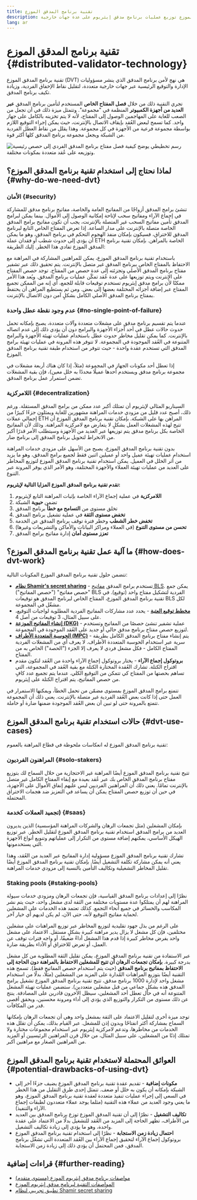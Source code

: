 ```yaml
---
title: تقنية برنامج المدقق الموزع
description: تتيح تقنية برنامج المدقق الموزع توزيع عمليات برنامج مدقق إيثريوم على عدة جهات خارجية.
lang: ar
---
```


# تقنية برنامج المدقق الموزع \{#distributed-validator-technology}

تقنية برنامج المدقق الموزع (DVT) هي نهج لأمن برنامج المدقق الذي ينشر مسؤوليات الإدارة والتوقيع الرئيسية عبر جهات خارجية متعددة، لتقليل نقاط الإخفاق الفردية، وزيادة تكيف برنامج المدقق.

تجري التقنية ذلك من خلال **فصل المفتاح الخاص** المستخدم لتأمين برنامج المدقق **عبر العديد من أجهزة الكمبيوتر** المنظمة في "مجموعة". وتتمثل ميزة ذلك في أن تجعل من الصعب للغاية على المهاجمين الوصول إلى المفتاح، لأنه لا يتم تخزينه بالكامل على جهاز واحد. كما تسمح لبعض العُقد بإيقاف الاتصال بالإنترنت، حيث يمكن إجراء التوقيع اللازم بواسطة مجموعة فرعية من الأجهزة في كل مجموعة. وهذا يقلل من نقاط العطل الفردية من الشبكة ويجعل مجموعة برنامج المدقق كلها أكثر قوة.

![رسم تخطيطي يوضح كيفية فصل مفتاح برنامج المدقق الفردي إلى حصص رئيسية وتوزيعه على عُقد متعددة بمكونات مختلفة.](./dvt-cluster.png)

## لماذا نحتاج إلى استخدام تقنية برنامج المدقق الموزع؟ \{#why-do-we-need-dvt}

### الأمان \{#security}

تنشئ برامج المدقق أزواجًا من المفاتيح العامة والخاصة، مفاتيح برنامج مدقق للمشاركة في إجماع الآراء ومفاتيح سحب لإتاحة إمكانية الوصول إلى الأموال. بينما يمكن لبرامج المدقق تأمين مفاتيح السحب غير المتصلة بالإنترنت، يجب أن تكون مفاتيح برامج المدقق الخاصة متصلة بالإنترنت على مدار الساعة. إذا تعرض المفتاح الخاص التابع لبرنامج المدقق للاختراق، فسيكون بإمكان منفذ الهجوم التحكم في برنامج المدقق، وهو ما يمكن أن يؤدي إلى حدوث شطب أو فقدان عملة ETH الخاصة بالمراهن. بإمكان تقنية برنامج المدقق الموزع تفادي هذا الخطر. إليك الطريقة:

باستخدام تقنية برنامج المدقق الموزع، يمكن للمراهنين المشاركة في المراهنة مع الاحتفاظ بالمفتاح الخاص ببرنامج المدقق غير متصل بالإنترنت. يتم تحقيق ذلك عبر تشفير مفتاح برنامج المدقق الأصلي وتجزئته إلى عدة حصص من المفتاح. توجد حصص المفتاح على الإنترنت ويتم توزيعها على عدة عُقد تمكّن عمليات برنامج المدقق. ويُعد هذا الأمر ممكنًا لأن برامج مدقق إيثريوم تستخدم توقيعات قابلة للجمع، أي إنه من الممكن تجميع المفتاح عبر إضافة أجزائه المختلفة بعضها إلى بعض. ومن ثم يستطيع المراهن أن يحتفظ بمفتاح برنامج المدقق الأصلي الكامل بشكلٍ آمن دون الاتصال بالإنترنت.

### عدم وجود نقطة عطل واحدة \{#no-single-point-of-failure}

عندما يتم تقسيم برنامج مدقق على مشغلات متعددة وآلات متعددة، يصبح بإمكانه تحمل حدوث حالات عطل في أحد أجزاء الأجهزة والبرامج دون أن يؤدي ذلك إلى عدم اتصاله بالإنترنت. كما يمكن تقليل مخاطر حدوث عطل باستخدام عمليات تهيئة الأجهزة والبرامج المتنوعة في العُقد الموجودة في المجموعة. لا تتوفر هذه المرونة في عمليات تهيئة برامج المدقق التي تستخدم عقدة واحدة - حيث تتوفر من استخدام طبقة تقنية برنامج المدقق الموزع.

إذا تعطل أحد مكونات الجهاز في المجموعة (مثلاً، إذا كان هناك أربعة مشغلات في مجموعة برنامج مدقق ويستخدم أحدها عميلًا محددًا به خلل معين)، فإن بقية المشغلات تضمن استمرار عمل برنامج المدقق.

### اللامركزية \{#decentralization}

السيناريو المثالي لإيثريوم أن تمتلك أكبر عدد ممكن من برامج المدقق المستقلة. ورغم ذلك، أصبح عدد قليل من مزودي خدمات المراهنة مشهورين للغاية ويمثلون جزءًا كبيرًا من إجمالي عملات ETH المراهن بها على الشبكة. بإمكان تقنية برنامج المدقق الموزع أن تتيح لهذه المشغلات العمل بشكلٍ لا يتعارض مع لامركزية المراهنة. وذلك لأن المفاتيح الخاصة بكل برنامج مدقق يتم توزيعها عبر العديد من الأجهزة وسيتطلب الأمر قدرًا أكبر من الانخراط لتحويل برنامج المدقق إلى برنامج ضار.

بدون تقنية برنامج المدقق الموزع، يصبح من الأسهل على مزودي خدمات المراهنة استخدام عمليات تهيئة عميل واحد أو عميلين اثنين فقط لجميع برامج المدقق، وهو ما يزيد من أثر الخلل في العميل. يمكن استخدام تقنية برنامج المدقق الموزع لتوزيع المخاطر على العديد من عمليات تهيئة العملاء والأجهزة المختلفة، وهو الأمر الذي يوفر المرونة عبر التنوع.

**تقدم تقنية برنامج المدقق الموزع المزايا التالية لإيثريوم:**

1. **اللامركزية** في عملية إجماع الآراء الخاصة بإثبات المراهنة التابع لإيثريوم
2. تضمن **حيوية** الشبكة
3. تخلق مستوى من **التسامح مع خطأ** برنامج المدقق
4. **تخفض مستوى الثقة** في عملية تشغيل برنامج المدقق
5. **تخفض خطر الشطب** وخطر فترة توقف برنامج المدقق عن الخدمة
6. **تحسن من مستوى التنوع** (في العملاء ومراكز البيانات والأماكن والتشريعات وغيرها)
7. **تعزز مستوى أمان** إدارة مفاتيح برامج المدقق

## ما آلية عمل تقنية برنامج المدقق الموزع؟ \{#how-does-dvt-work}

تتضمن حلول تقنية برنامج المدقق الموزع المكونات التالية:

- **[نظام Shamir's secret sharing](https://medium.com/@keylesstech/a-beginners-guide-to-shamir-s-secret-sharing-e864efbf3648)** - تستخدم برامج المدقق [مفاتيح BLS](https://en.wikipedia.org/wiki/BLS_digital_signature). يمكن جمع "حصص مفاتيح" ("حصص المفاتيح") BLS الفردية لتشكيل مفتاح واحد (توقيع). في تقنية برنامج المدقق الموزع، المفتاح الخاص لبرنامج المدقق هو توقيعات BLS لكل مشغّل في المجموعة.
- **[مخطط توقيع العتبة](https://medium.com/nethermind-eth/threshold-signature-schemes-36f40bc42aca)** - يحدد عدد مشاركات المفاتيح الفردية المطلوبة لواجبات التوقيع، على سبيل المثال، 3 توقيعات من أصل 4.
- **[إنشاء المفاتيح الموزعة (DKG)](https://medium.com/toruslabs/what-distributed-key-generation-is-866adc79620)** - عملية تشفير تنشئ حصصًا من المفاتيح وتستخدم لتوزيع حصص مفتاح برنامج مدقق حالي أو جديد على العُقد الموجودة في المجموعة.
- **[الحوسبة المتعددة الأطراف (MPC)](https://messari.io/report/applying-multiparty-computation-to-the-world-of-blockchains)** - يتم إنشاء مفتاح برنامج المدقق الكامل بطريقة سرية عبر استخدام الحوسبة المتعددة الأطراف. لا يعرف أي من المشغلات الفردية المفتاح الكامل - فكل مشغل فردي لا يعرف إلا الجزء ("الحصة") الخاص به من المفتاح.
- **بروتوكول إجماع الآراء** - يختار بروتوكول إجماع الآراء واحدة من العُقد لتكون مقدم اقتراح الكتلة. تشارك العُقدة المختارة الكتلة مع بقية العُقد في المجموعة، التي تساهم بحصتها من المفتاح كي تتمكن من التوقيع الكلي. عندما يتم تجميع عدد كافٍ من حصص المفاتيح، يتم اقتراح الكتلة على إيثريوم.

تتمتع برامج المدقق الموزع بمستوى مضمّن من تحمل الخطأ، ويمكنها الاستمرار في العمل حتى إذا كانت بعض العُقد الفردية غير متصلة بالإنترنت. يعني ذلك أن المجموعة تتمتع بالمرونة حتى لو تبين أن بعض العُقد الموجودة ضمنها ضارة أو خاملة.

## حالات استخدام تقنية برنامج المدقق الموزع \{#dvt-use-cases}

تقنية برنامج المدقق الموزع له انعكاسات ملحوظة في قطاع المراهنة بالعموم:

### المراهنون الفرديون \{#solo-stakers}

تتيح تقنية برنامج المدقق الموزع أيضًا المراهنة غير الاحتجازية من خلال السماح لك بتوزيع مفتاح برنامج المدقق الخاص بك عبر عُقد بعيدة مع إبقاء المفتاح الكامل غير متصل بالإنترنت تمامًا. يعني ذلك أن المراهنين الفرديين ليس عليهم إنفاق الأموال على الأجهزة، في حين أن توزيع حصص المفتاح يمكن أن يساعد في التعزيز ضد هجمات الاختراق المحتملة.

### تجميد العملات كخدمة) \{#saas}

بإمكان المشغلين (مثل تجمعات الرهان والشركات المراهنة المؤسسية) الذين يديرون العديد من برامج المدقق استخدام تقنية برنامج المدقق الموزع لتقليل الخطر. عبر توزيع الهيكل الأساسي، يمكنهم إضافة مستوى من التكرار إلى عملياتهم وتنويع أنواع الأجهزة التي يستخدمونها.

تشارك تقنية برنامج المدقق الموزع مسؤولية إدارة المفاتيح عبر العديد من العُقد، وهذا يعني أنه يمكن مشاركة تكلفة التشغيل أيضًا. بإمكان تقنية برنامج المدقق الموزع أيضًا تقليل المخاطر التشغيلية وتكاليف التأمين بالنسبة إلى مزودي خدمات المراهنة.

### Staking pools \{#staking-pools}

نظرًا إلى إعدادات برنامج المدقق القياسية، فإن تجمعات الرهان ومزودي خدمات سيولة المراهنة لهم أن يمتلكوا عدة مستويات مختلفة من الثقة لدى مشغل واحد، حيث يتم نشر المكاسب والخسائر في جميع أنحاء التجمع. كذلك تعتمد هذه الخدمات على المشغلين لحماية مفاتيح التوقيع لأنه، حتى الآن، لم يكن لديهم أي خيار آخر.

على الرغم من بذل جهود تقليدية لتوزيع المخاطر عبر توزيع المراهنات على مشغلين مختلفين، فإن كل مشغل لا يزال يدير مراهنة كبيرة بشكلٍ مستقل. الاعتماد على مشغل واحد يفرض مخاطر كبيرة إذا قدم هذا المشغل أداءً ضعيفًا، أو واجه فترات توقف عن العمل، أو تعرض للاختراق أو الأداء بطريقة ضارة.

عبر الاستفادة من تقنية برنامج المدقق الموزع، يمكن تقليل الثقة المطلوبة من كل مشغل بدرجة كبيرة. **بإمكان تجمعات الرهان أن تتيح للمشغلين الاحتفاظ بالمراهنة دون الحاجة إلى الاحتفاظ بمفاتيح برنامج المدقق** (حيث يتم استخدام حصص المفاتيح فقط). تسمح هذه التقنية أيضًا بتوزيع المراهنات المُدارة على المزيد من المشغلين (مثلًا، بدلًا من استخدام مشغل واحد لإدارة 1000 برنامج مدقق، تتيح تقنية برنامج المدقق الموزع تشغيل برامج المدقق هذه بشكلٍ جماعي من قبل مشغلين متعددين). ستضمن عمليات تهيئة المشغل المتنوعة أنه في حال تعطل أحد المشغلين، سيظل الآخرون قادرين على المصادقة. ينتج عن ذلك مستوى من التكرار والتوزيع الذي يؤدي إلى أداء ومرونة محسنين، ويحقق أقصى قدر من المكافآت.

توجد ميزة أخرى لتقليل الاعتماد على الثقة بمشغل واحد وهي أن تجمعات الرهان بإمكانها السماح بمشاركة أكثر انفتاحًا وبدون إذن للمشغل. عبر القيام بذلك، يمكن أن تقلل هذه الخدمات من مخاطرها، وتدعم لامركزية إيثريوم عبر استخدام مجموعات مختارة ولا تمتلك إذنًا من المشغلين، على سبيل المثال، من خلال قرن المراهنين الرئيسيين أو المزيد من المراهنين الصغار مع مراهنين أكبر.

## العوائق المحتملة لاستخدام تقنية برنامج المدقق الموزع \{#potential-drawbacks-of-using-dvt}

- **مكونات إضافية** - تقديم عقدة تقنية برنامج المدقق الموزع يضيف جزءًا آخر إلى الشبكة بإمكانه أن يكون به خلل أو ضعف. تتمثل إحدى طرق التقليل من هذا الخطر في السعي إلى إجراء عمليات تنفيذ متعددة لعقدة تقنية برنامج المدقق الموزع، وهو ما يعني وجود العديد من عملاء هذه التقنية (مثلما يوجد عملاء متعددون لطبقات إجماع الآراء والتنفيذ).
- **تكاليف التشغيل** - نظرًا إلى أن تقنية المدقق الموزع توزع برنامج المدقق بين العديد من الأطراف، تظهر الحاجة إلى المزيد من العُقد للتشغيل بدلًا من الاعتماد على عقدة واحدة، وهو ما يؤدي إلى زيادة تكاليف التشغيل.
- **احتمال زيادة زمن الاستجابة** - نظرًا إلى استخدام تقنية برنامج المدقق الموزع بروتوكول إجماع الآراء لتحقيق إجماع الآراء بين العُقد المتعددة التي تشغّل برنامج المدقق، فمن المحتمل أن يؤدي ذلك إلى زيادة زمن الاستجابة.

## قراءات إضافية \{#further-reading}

- [مواصفات برنامج مدقق إيثريوم الموزع (مستوى متقدم)](https://github.com/ethereum/distributed-validator-specs)
- [المواصفات التقنية لبرنامج مدقق إيثريوم الموزع](https://github.com/ethereum/distributed-validator-specs/tree/dev/src/dvspec)
- [تطبيق تجريبي لنظام Shamir secret sharing](https://iancoleman.io/shamir/)

